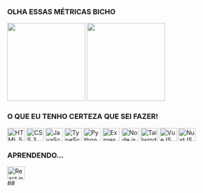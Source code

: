 <!--![silvercent011's GitHub stats](https://github-readme-stats.vercel.app/api?username=silvercent011&show_icons=true&count_private=true&theme=dark)
[![Top Langs](https://github-readme-stats.vercel.app/api/top-langs/?username=silvercent011&layout=compact&theme=dark)](https://github.com/silvercent011/github-readme-stats)-->



<!--
**silvercent011/silvercent011** is a ✨ _special_ ✨ repository because its `README.md` (this file) appears on your GitHub profile.

Here are some ideas to get you started:

- 🔭 I’m currently working on ...
- 🌱 I’m currently learning ...
- 👯 I’m looking to collaborate on ...
- 🤔 I’m looking for help with ...
- 💬 Ask me about ...
- 📫 How to reach me: ...
- 😄 Pronouns: ...
- ⚡ Fun fact: ...
-->

### OLHA ESSAS MÉTRICAS BICHO
<div style="display: inline_block">
 <img height="180em" src="https://github-readme-stats.vercel.app/api?username=silvercent011&show_icons=true&count_private=true&theme=dark"/>
 <img height="180em" src="https://github-readme-stats.vercel.app/api/top-langs/?username=silvercent011&layout=compact&theme=dark"/>
</div>

 ### O QUE EU TENHO CERTEZA QUE SEI FAZER!
 
 <div style="display: inline_block">

<img align="center" alt="HTML 5" height="30" width="40" src="https://cdn.jsdelivr.net/gh/devicons/devicon/icons/html5/html5-original.svg"/>
<img align="center" alt="CSS 3" height="30" width="40" src="https://cdn.jsdelivr.net/gh/devicons/devicon/icons/css3/css3-original.svg"/>
<img align="center" alt="JavaScript" height="30" width="40" src="https://cdn.jsdelivr.net/gh/devicons/devicon/icons/javascript/javascript-original.svg"/>
<img align="center" alt="TypeScript" height="30" width="40" src="https://cdn.jsdelivr.net/gh/devicons/devicon/icons/typescript/typescript-original.svg"/>
<img align="center" alt="Python" height="30" width="40" src="https://cdn.jsdelivr.net/gh/devicons/devicon/icons/python/python-original.svg"/>
<img align="center" alt="Express" height="30" width="40" src="https://cdn.jsdelivr.net/gh/devicons/devicon/icons/express/express-original.svg"/>
<img align="center" alt="Node.js" height="30" width="40" src="https://cdn.jsdelivr.net/gh/devicons/devicon/icons/nodejs/nodejs-original.svg"/>
<img align="center" alt="Tailwind CSS" height="30" width="40" src="https://cdn.jsdelivr.net/gh/devicons/devicon/icons/tailwindcss/tailwindcss-plain.svg"/>
<img align="center" alt="VueJS" height="30" width="40" src="https://cdn.jsdelivr.net/gh/devicons/devicon/icons/vuejs/vuejs-original.svg"/>
<img align="center" alt="NuxtJS" height="30" width="40" src="https://cdn.jsdelivr.net/gh/devicons/devicon/icons/nuxtjs/nuxtjs-original.svg"/>

</div>

 ### APRENDENDO...
<div style="display: inline_block">
<img align="center" alt="React.js" height="30" width="40" src="https://cdn.jsdelivr.net/gh/devicons/devicon/icons/react/react-original.svg" />

</div>
##
